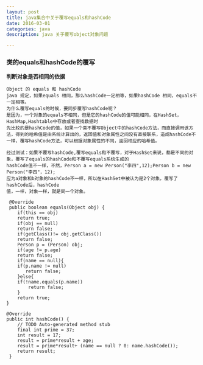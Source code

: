 ```yaml
---
layout: post
title: java集合中关于覆写equals和hashCode
date: 2016-03-01
categories: java
description: java 关于覆写object对象问题

---
```


### 类的equals和hashCode的覆写

   **判断对象是否相同的依据**

	Object 的 equals 和 hashCode
	java 规定，如果equals 相同，那么hashCode一定相等，如果hashCode 相同，equals不一定相等。
	为什么覆写equals的时候，要同步覆写hashCode呢？ 
	是因为，一个对象的equals不相同，但是它的hashCode的值可能相同，在HashSet，HashMap,Hashtable中存放或者查找数据时
	先比较的是hashCode的值，如果一个类不覆写Object中的hashCode方法，而直接调用该方法，得到的哈希值是由系统计算出的，返回值和对象属性之间没有直接联系，造成hashCode不一样，覆写hashCode方法，可以根据对象属性的不同，返回相应的哈希值。

	经过测试：如果不覆写hashCode,覆写equals和不覆写，对于HashSet来说，都是不同的对象，覆写了equals的hashCode和不覆写equals系统生成的
	hashCode值不一样，不然，Person a = new Person("李四",12);Person b = new Person("李四"，12); 
	应为a对象和b对象的hashCode不一样，所以在HashSet中被认为是2个对象。覆写了hashCode后，hashCode
	值，一样，对象一样，就是同一个对象。

	 @Override
	 public boolean equals(Object obj) { 
	    if(this == obj)  
		return true;  
	    if(obj == null) 
		return false;  
	    if(getClass()!= obj.getClass())  
		return false;  
	    Person p = (Person) obj;  
	    if(age != p.age)  
		return false;  
	    if(name == null){  
		if(p.name != null)  
		   return false;  
	    }else{  
		if(!name.equals(p.name))  
			return false;   
	    }		
	    return true;   
	}

	@Override
	public int hashCode() {
	    // TODO Auto-generated method stub
	    final int prime = 37;
	    int result = 17;
	    result = prime*result + age;
	    result = prime*result+ (name == null ? 0: name.hashCode());
	    return result;
	 }